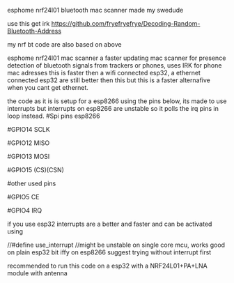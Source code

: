 esphome nrf24l01 bluetooth mac scanner
made my swedude

use this get irk https://github.com/fryefryefrye/Decoding-Random-Bluetooth-Address

my nrf bt code are also based on above

esphome nrf24l01 mac scanner a faster updating mac scanner for presence detection of bluetooth signals from trackers or phones, uses IRK for phone mac adresses
this is faster then a wifi connected esp32, a ethernet connected esp32 are still better then this but this is a faster alternafive when you cant get ethernet.

the code as it is is setup for a esp8266 using the pins below, its made to use interrupts but interrupts on esp8266 are unstable so it polls the irq pins in loop instead.
#Spi pins esp8266

#GPIO14 SCLK

#GPIO12 MISO

#GPIO13 MOSI

#GPIO15 (CS)(CSN)

#other used pins

#GPIO5 CE

#GPIO4 IRQ

if you use esp32 interrupts are a better and faster and can be activated using


//#define use_interrupt  //might be unstable on single core mcu, works good on plain esp32 bit iffy on esp8266 suggest trying without interrupt first

recommended to run this code on a esp32 with a NRF24L01+PA+LNA module with antenna
